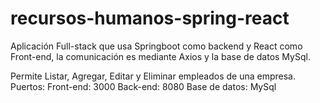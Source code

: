 # recursos-humanos-spring-react
Aplicación Full-stack que usa Springboot como backend y React como Front-end, la comunicación es mediante Axios y la base de datos MySql.

Permite Listar, Agregar, Editar y Eliminar empleados de una empresa.
Puertos:
  Front-end: 3000
  Back-end: 8080
Base de datos:
  MySql
